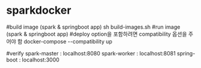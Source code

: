 # sparkdocker

#build image (spark & springboot app)
sh build-images.sh
#run image (spark & springboot app)
#deploy option을 포함하려면 compatibility 옵션을 주어야 함
docker-compose --compatibility up

#verify
spark-master : localhost:8080
spark-worker : localhost:8081
spring-boot : localhost:3000
